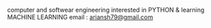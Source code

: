 computer and softwear engineering
interested in PYTHON & learning MACHINE LEARNING
email : ariansh79@gmail.com
